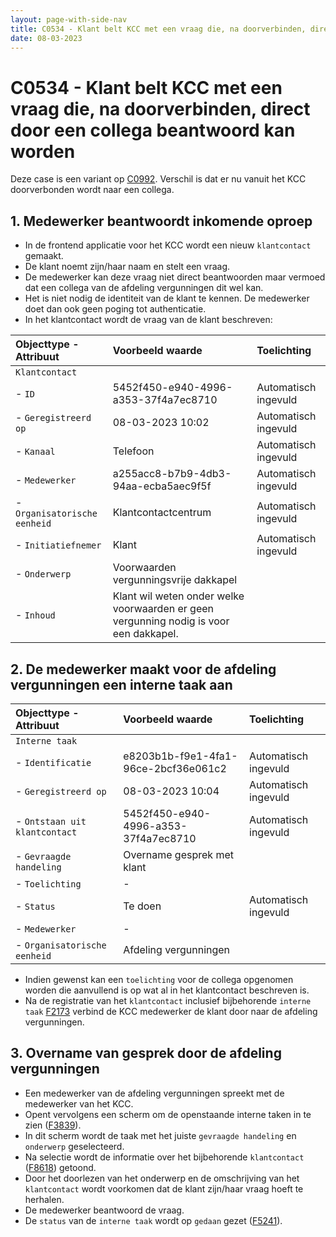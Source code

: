 ```yaml
---
layout: page-with-side-nav
title: C0534 - Klant belt KCC met een vraag die, na doorverbinden, direct door een collega beantwoord kan worden
date: 08-03-2023
---
```


# C0534 - Klant belt KCC met een vraag die, na doorverbinden, direct door een collega beantwoord kan worden

Deze case is een variant op [C0992](./0992.md).
Verschil is dat er nu vanuit het KCC doorverbonden wordt naar een collega.

## 1. Medewerker beantwoordt inkomende oproep

- In de frontend applicatie voor het KCC wordt een nieuw `klantcontact` gemaakt.
- De klant noemt zijn/haar naam en stelt een vraag.
- De medewerker kan deze vraag niet direct beantwoorden maar vermoed dat een collega van de afdeling vergunningen dit wel kan.
- Het is niet nodig de identiteit van de klant te kennen. De medewerker doet dan ook geen poging tot authenticatie.
- In het klantcontact wordt de vraag van de klant beschreven:

| Objecttype - Attribuut | Voorbeeld waarde | Toelichting |
| :----------- | :----------- | :----------- |
| `Klantcontact` | | |
| - `ID` | 5452f450-e940-4996-a353-37f4a7ec8710 | Automatisch ingevuld |
| - `Geregistreerd op` | 08-03-2023 10:02 | Automatisch ingevuld |
| - `Kanaal` | Telefoon | Automatisch ingevuld | 
| - `Medewerker` | a255acc8-b7b9-4db3-94aa-ecba5aec9f5f | Automatisch ingevuld |
| - `Organisatorische eenheid` | Klantcontactcentrum | Automatisch ingevuld |
| - `Initiatiefnemer` | Klant | Automatisch ingevuld |
| - `Onderwerp` | Voorwaarden vergunningsvrije dakkapel | |
| - `Inhoud` | Klant wil weten onder welke voorwaarden er geen vergunning nodig is voor een dakkapel. | |

## 2. De medewerker maakt voor de afdeling vergunningen een interne taak aan

| Objecttype - Attribuut | Voorbeeld waarde | Toelichting |
| :----------- | :----------- | :----------- |
| `Interne taak` | | |
| - `Identificatie` | e8203b1b-f9e1-4fa1-96ce-2bcf36e061c2 | Automatisch ingevuld |
| - `Geregistreerd op` | 08-03-2023 10:04 | Automatisch ingevuld |
| - `Ontstaan uit klantcontact` | 5452f450-e940-4996-a353-37f4a7ec8710 | Automatisch ingevuld |
| - `Gevraagde handeling` | Overname gesprek met klant |
| - `Toelichting` | - |
| - `Status` | Te doen | Automatisch ingevuld | 
| - `Medewerker` | - |  |
| - `Organisatorische eenheid` | Afdeling vergunningen |  |

- Indien gewenst kan een `toelichting` voor de collega opgenomen worden die aanvullend is op wat al in het klantcontact beschreven is.
- Na de registratie van het `klantcontact` inclusief bijbehorende `interne taak` [F2173](./2173.md) verbind de KCC medewerker de klant door naar de afdeling vergunningen.

## 3. Overname van gesprek door de afdeling vergunningen

- Een medewerker van de afdeling vergunningen spreekt met de medewerker van het KCC.
- Opent vervolgens een scherm om de openstaande interne taken in te zien ([F3839](./3839.md)).
- In dit scherm wordt de taak met het juiste `gevraagde handeling` en `onderwerp` geselecteerd.
- Na selectie wordt de informatie over het bijbehorende `klantcontact` ([F8618](./8618.md)) getoond.
- Door het doorlezen van het onderwerp en de omschrijving van het `klantcontact` wordt voorkomen dat de klant zijn/haar vraag hoeft te herhalen.
- De medewerker beantwoord de vraag.
- De `status` van de `interne taak` wordt op `gedaan` gezet ([F5241](./5241.md)).
